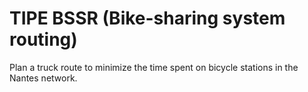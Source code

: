# TIPE BSSR (Bike-sharing system routing)
Plan a truck route to minimize the time spent on bicycle stations in the Nantes network.
